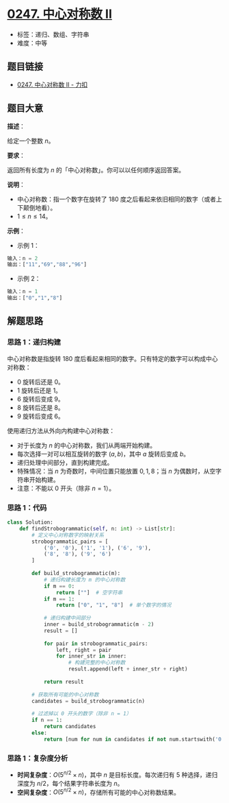 # [0247. 中心对称数 II](https://leetcode.cn/problems/strobogrammatic-number-ii/)

- 标签：递归、数组、字符串
- 难度：中等

## 题目链接

- [0247. 中心对称数 II - 力扣](https://leetcode.cn/problems/strobogrammatic-number-ii/)

## 题目大意

**描述**：

给定一个整数 $n$。

**要求**：

返回所有长度为 $n$ 的「中心对称数」。你可以以任何顺序返回答案。

**说明**：

- 中心对称数：指一个数字在旋转了 180 度之后看起来依旧相同的数字（或者上下颠倒地看）。
- $1 \le n \le 14$。

**示例**：

- 示例 1：

```python
输入：n = 2
输出：["11","69","88","96"]
```

- 示例 2：

```python
输入：n = 1
输出：["0","1","8"]
```

## 解题思路

### 思路 1：递归构建

中心对称数是指旋转 180 度后看起来相同的数字。只有特定的数字可以构成中心对称数：

- $0$ 旋转后还是 $0$。
- $1$ 旋转后还是 $1$。
- $6$ 旋转后变成 $9$。
- $8$ 旋转后还是 $8$。
- $9$ 旋转后变成 $6$。

使用递归方法从外向内构建中心对称数：

- 对于长度为 $n$ 的中心对称数，我们从两端开始构建。
- 每次选择一对可以相互旋转的数字 $(a, b)$，其中 $a$ 旋转后变成 $b$。
- 递归处理中间部分，直到构建完成。
- 特殊情况：当 $n$ 为奇数时，中间位置只能放置 $0, 1, 8$；当 $n$ 为偶数时，从空字符串开始构建。
- 注意：不能以 $0$ 开头（除非 $n = 1$）。

### 思路 1：代码

```python
class Solution:
    def findStrobogrammatic(self, n: int) -> List[str]:
        # 定义中心对称数字的映射关系
        strobogrammatic_pairs = [
            ('0', '0'), ('1', '1'), ('6', '9'), 
            ('8', '8'), ('9', '6')
        ]
        
        def build_strobogrammatic(m):
            # 递归构建长度为 m 的中心对称数
            if m == 0:
                return [""]  # 空字符串
            if m == 1:
                return ["0", "1", "8"]  # 单个数字的情况
            
            # 递归构建中间部分
            inner = build_strobogrammatic(m - 2)
            result = []
            
            for pair in strobogrammatic_pairs:
                left, right = pair
                for inner_str in inner:
                    # 构建完整的中心对称数
                    result.append(left + inner_str + right)
            
            return result
        
        # 获取所有可能的中心对称数
        candidates = build_strobogrammatic(n)
        
        # 过滤掉以 0 开头的数字（除非 n = 1）
        if n == 1:
            return candidates
        else:
            return [num for num in candidates if not num.startswith('0')]
```

### 思路 1：复杂度分析

- **时间复杂度**：$O(5^{n/2} \times n)$，其中 $n$ 是目标长度。每次递归有 5 种选择，递归深度为 $n/2$，每个结果字符串长度为 $n$。
- **空间复杂度**：$O(5^{n/2} \times n)$，存储所有可能的中心对称数结果。
